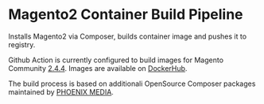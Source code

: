 # Magento2 Container Build Pipeline

Installs Magento2 via Composer, builds container image and pushes it to registry.

Github Action is currently configured to build images for Magento Community [2.4.4](https://github.com/PHOENIX-MEDIA/magento2-build/blob/main/.github/workflows/docker-image.yml#L6). Images are available on [DockerHub](https://hub.docker.com/r/phoenixmedia/magento2).

The build process is based on additionali OpenSource Composer packages maintained by [PHOENIX MEDIA](https://github.com/PHOENIX-MEDIA).
